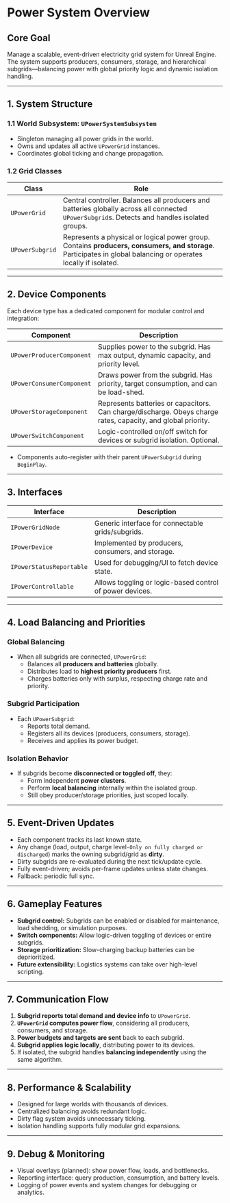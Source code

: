 # Power System Overview

## Core Goal  
Manage a scalable, event-driven electricity grid system for Unreal Engine. The system supports producers, consumers, storage, and hierarchical subgrids—balancing power with global priority logic and dynamic isolation handling.

---

## 1. System Structure

### 1.1 World Subsystem: `UPowerSystemSubsystem`  
- Singleton managing all power grids in the world.  
- Owns and updates all active `UPowerGrid` instances.  
- Coordinates global ticking and change propagation.

### 1.2 Grid Classes

| Class           | Role                                                              |
|-----------------|-------------------------------------------------------------------|
| `UPowerGrid`    | Central controller. Balances all producers and batteries globally across all connected `UPowerSubgrid`s. Detects and handles isolated groups. |
| `UPowerSubgrid` | Represents a physical or logical power group. Contains **producers, consumers, and storage**. Participates in global balancing or operates locally if isolated. |

---

## 2. Device Components

Each device type has a dedicated component for modular control and integration:

| Component                  | Description                                                    |
|----------------------------|----------------------------------------------------------------|
| `UPowerProducerComponent`  | Supplies power to the subgrid. Has max output, dynamic capacity, and priority level. |
| `UPowerConsumerComponent`  | Draws power from the subgrid. Has priority, target consumption, and can be load-shed. |
| `UPowerStorageComponent`   | Represents batteries or capacitors. Can charge/discharge. Obeys charge rates, capacity, and global priority. |
| `UPowerSwitchComponent`    | Logic-controlled on/off switch for devices or subgrid isolation. Optional. |

- Components auto-register with their parent `UPowerSubgrid` during `BeginPlay`.

---

## 3. Interfaces

| Interface                  | Description                                               |
|----------------------------|-----------------------------------------------------------|
| `IPowerGridNode`           | Generic interface for connectable grids/subgrids.         |
| `IPowerDevice`             | Implemented by producers, consumers, and storage.         |
| `IPowerStatusReportable`   | Used for debugging/UI to fetch device state.              |
| `IPowerControllable`       | Allows toggling or logic-based control of power devices.  |

---

## 4. Load Balancing and Priorities

### Global Balancing
- When all subgrids are connected, `UPowerGrid`:
  - Balances all **producers and batteries** globally.
  - Distributes load to **highest priority producers** first.
  - Charges batteries only with surplus, respecting charge rate and priority.

### Subgrid Participation
- Each `UPowerSubgrid`:
  - Reports total demand.
  - Registers all its devices (producers, consumers, storage).
  - Receives and applies its power budget.

### Isolation Behavior
- If subgrids become **disconnected or toggled off**, they:
  - Form independent **power clusters**.
  - Perform **local balancing** internally within the isolated group.
  - Still obey producer/storage priorities, just scoped locally.

---

## 5. Event-Driven Updates

- Each component tracks its last known state.  
- Any change (load, output, charge level`-Only on fully charged or discharged`) marks the owning subgrid/grid as **dirty**.  
- Dirty subgrids are re-evaluated during the next tick/update cycle.  
- Fully event-driven; avoids per-frame updates unless state changes.  
- Fallback: periodic full sync.

---

## 6. Gameplay Features

- **Subgrid control:** Subgrids can be enabled or disabled for maintenance, load shedding, or simulation purposes.  
- **Switch components:** Allow logic-driven toggling of devices or entire subgrids.  
- **Storage prioritization:** Slow-charging backup batteries can be deprioritized.  
- **Future extensibility:** Logistics systems can take over high-level scripting.

---

## 7. Communication Flow

1. **Subgrid reports total demand and device info** to `UPowerGrid`.  
2. **`UPowerGrid` computes power flow**, considering all producers, consumers, and storage.  
3. **Power budgets and targets are sent** back to each subgrid.  
4. **Subgrid applies logic locally**, distributing power to its devices.  
5. If isolated, the subgrid handles **balancing independently** using the same algorithm.

---

## 8. Performance & Scalability

- Designed for large worlds with thousands of devices.  
- Centralized balancing avoids redundant logic.  
- Dirty flag system avoids unnecessary ticking.  
- Isolation handling supports fully modular grid expansions.

---

## 9. Debug & Monitoring

- Visual overlays (planned): show power flow, loads, and bottlenecks.  
- Reporting interface: query production, consumption, and battery levels.  
- Logging of power events and system changes for debugging or analytics.

